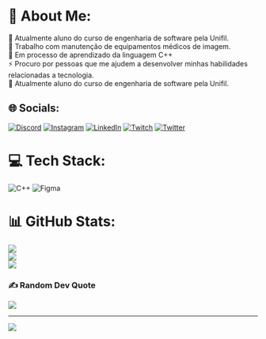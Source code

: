 # 💫 About Me:
🔭 Atualmente aluno do curso de engenharia de software pela Unifil.<br>🤝 Trabalho com manutenção de equipamentos médicos de imagem.<br>🌱 Em processo de aprendizado da linguagem C++<br>⚡ Procuro por pessoas que me ajudem a desenvolver minhas habilidades relacionadas a tecnologia.<br>🔭 Atualmente aluno do curso de engenharia de software pela Unifil.<br>


## 🌐 Socials:
[![Discord](https://img.shields.io/badge/Discord-%237289DA.svg?logo=discord&logoColor=white)](https://discord.gg/polares#0914) [![Instagram](https://img.shields.io/badge/Instagram-%23E4405F.svg?logo=Instagram&logoColor=white)](https://instagram.com/enzovasconcelosz) [![LinkedIn](https://img.shields.io/badge/LinkedIn-%230077B5.svg?logo=linkedin&logoColor=white)](https://linkedin.com/in/EnzoVasconcelos) [![Twitch](https://img.shields.io/badge/Twitch-%239146FF.svg?logo=Twitch&logoColor=white)](https://twitch.tv/EPolares) [![Twitter](https://img.shields.io/badge/Twitter-%231DA1F2.svg?logo=Twitter&logoColor=white)](https://twitter.com/polaresz) 

# 💻 Tech Stack:
![C++](https://img.shields.io/badge/c++-%2300599C.svg?style=flat&logo=c%2B%2B&logoColor=white) 	![Figma](https://img.shields.io/badge/figma-%23F24E1E.svg?style=flat&logo=figma&logoColor=white)
# 📊 GitHub Stats:
![](https://github-readme-stats.vercel.app/api?username=enzovasconcelosz&theme=radical&hide_border=true&include_all_commits=false&count_private=true)<br/>
![](https://github-readme-streak-stats.herokuapp.com/?user=enzovasconcelosz&theme=radical&hide_border=true)<br/>
![](https://github-readme-stats.vercel.app/api/top-langs/?username=enzovasconcelosz&theme=radical&hide_border=true&include_all_commits=false&count_private=true&layout=compact)

### ✍️ Random Dev Quote
![](https://quotes-github-readme.vercel.app/api?type=horizontal&theme=radical)

---
[![](https://visitcount.itsvg.in/api?id=enzovasconcelosz&icon=7&color=5)](https://visitcount.itsvg.in)

<!-- Proudly created with GPRM ( https://gprm.itsvg.in ) -->
